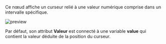 Ce nœud affiche un curseur relié à une valeur numérique comprise dans un intervalle spécifique.

![preview](/documentation/nodes/slider/preview.gif)

Par défaut, son attribut **Valeur** est connecté à une variable **value** qui contient la valeur déduite de la position du curseur.
